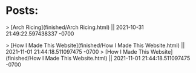 # Posts:
<!--- The following entries are autogenerated--->
<!--- [post-name](relative-post-location) || last-modified-date-of-post-in-"yyyy-mm-dd hh-mm-ss"--->
\> [Arch Ricing](finished/Arch Ricing.html) || 2021-10-31 21:49:22.597438337 -0700

\> [How I Made This Website](finished/How I Made This Website.html) || 2021-11-01 21:44:18.511097475 -0700
\> [How I Made This Website](finished/How I Made This Website.html) || 2021-11-01 21:44:18.511097475 -0700

